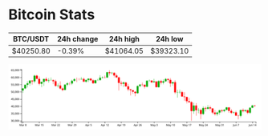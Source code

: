 # Bitcoin Stats

BTC/USDT|24h change|24h high|24h low|
|---|---|---|---|
|$40250.80|-0.39%|$41064.05|$39323.10|

<img src="./chart.svg">

